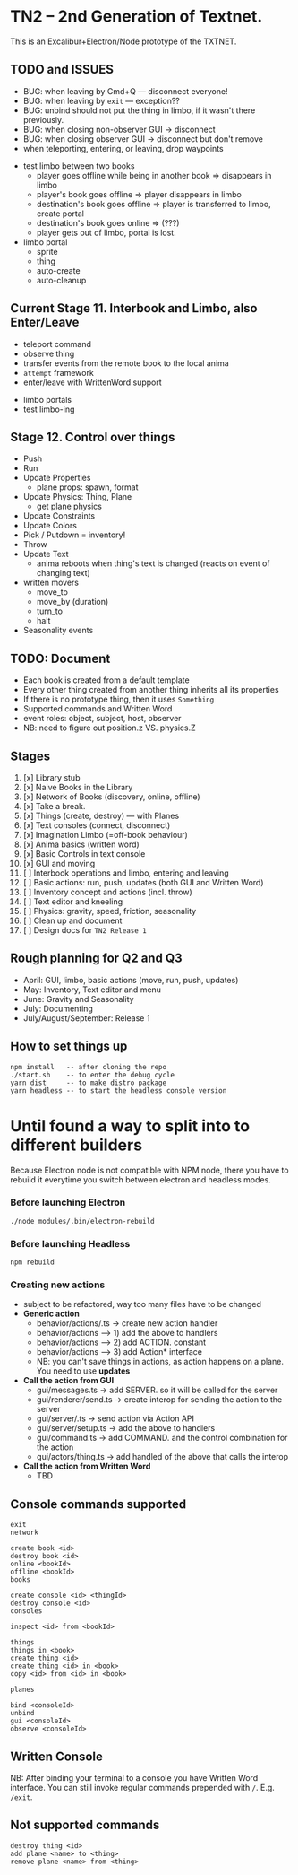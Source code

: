 # TN2 – 2nd Generation of Textnet.

This is an Excalibur+Electron/Node prototype of the TXTNET.

## TODO and ISSUES
+ BUG: when leaving by Cmd+Q — disconnect everyone!
+ BUG: when leaving by `exit` — exception??
+ BUG: unbind should not put the thing in limbo, if it wasn't there previously.
+ BUG: when closing non-observer GUI -> disconnect
+ BUG: when closing observer GUI -> disconnect but don't remove
+ when teleporting, entering, or leaving, drop waypoints
- test limbo between two books
    - player goes offline while being in another book => disappears in limbo
    - player's book goes offline => player disappears in limbo
    - destination's book goes offline => player is transferred to limbo, create portal
    - destination's book goes online => (???)
    - player gets out of limbo, portal is lost.
- limbo portal
    - sprite
    - thing
    - auto-create
    - auto-cleanup

## Current Stage 11. Interbook and Limbo, also Enter/Leave
+ teleport command
+ observe thing
+ transfer events from the remote book to the local anima
+ `attempt` framework
+ enter/leave with WrittenWord support
- limbo portals
- test limbo-ing

## Stage 12. Control over things
- Push
- Run
- Update Properties
    - plane props: spawn, format
- Update Physics: Thing, Plane
    - get plane physics
- Update Constraints
- Update Colors
- Pick / Putdown = inventory!
- Throw
- Update Text
    - anima reboots when thing's text is changed (reacts on event of changing text)
- written movers
    - move_to
    - move_by (duration)
    - turn_to 
    - halt
- Seasonality events

## TODO: Document
- Each book is created from a default template
- Every other thing created from another thing inherits all its properties
- If there is no prototype thing, then it uses `Something`
- Supported commands and Written Word
- event roles: object, subject, host, observer
- NB: need to figure out position.z VS. physics.Z

## Stages
1. [x] Library stub
2. [x] Naive Books in the Library
3. [x] Network of Books (discovery, online, offline)
4. [x] Take a break.
5. [x] Things (create, destroy) — with Planes
6. [x] Text consoles (connect, disconnect)
7. [x] Imagination Limbo (=off-book behaviour)
8. [x] Anima basics (written word)
9. [x] Basic Controls in text console
10. [x] GUI and moving
11. [ ] Interbook operations and limbo, entering and leaving
12. [ ] Basic actions: run, push, updates (both GUI and Written Word)
13. [ ] Inventory concept and actions (incl. throw)
14. [ ] Text editor and kneeling
15. [ ] Physics: gravity, speed, friction, seasonality
16. [ ] Clean up and document
17. [ ] Design docs for `TN2 Release 1`

## Rough planning for Q2 and Q3
- April: GUI, limbo, basic actions (move, run, push, updates)
- May: Inventory, Text editor and menu
- June: Gravity and Seasonality 
- July: Documenting
- July/August/September: Release 1


## How to set things up
    npm install   -- after cloning the repo
    ./start.sh    -- to enter the debug cycle
    yarn dist     -- to make distro package
    yarn headless -- to start the headless console version

# Until found a way to split into to different builders
Because Electron node is not compatible with NPM node, there you have to rebuild it everytime you switch between electron and headless modes.

### Before launching Electron
    ./node_modules/.bin/electron-rebuild
### Before launching Headless
    npm rebuild


### Creating new actions
- subject to be refactored, way too many files have to be changed
- **Generic action**
    - behavior/actions/<action>.ts -> create new action handler
    - behavior/actions —> 1) add the above to handlers
    - behavior/actions —> 2) add ACTION.<action> constant
    - behavior/actions —> 3) add Action* interface
    - NB: you can't save things in actions, as action happens on a plane. You need to use **updates**
- **Call the action from GUI**
    - gui/messages.ts -> add SERVER.<action> so it will be called for the server
    - gui/renderer/send.ts -> create interop for sending the action to the server
    - gui/server/<action>.ts -> send action via Action API
    - gui/server/setup.ts -> add the above to handlers
    - gui/command.ts -> add COMMAND.<action> and the control combination for the action
    - gui/actors/thing.ts -> add handled of the above that calls the interop
- **Call the action from Written Word**
    - TBD


## Console commands supported
    exit
    network

    create book <id>
    destroy book <id>
    online <bookId>
    offline <bookId>
    books

    create console <id> <thingId>
    destroy console <id>
    consoles

    inspect <id> from <bookId>

    things
    things in <book>
    create thing <id>
    create thing <id> in <book>
    copy <id> from <id> in <book>

    planes

    bind <consoleId>
    unbind
    gui <consoleId>
    observe <consoleId>

## Written Console
NB: After binding your terminal to a console you have Written Word interface.
You can still invoke regular commands prepended with `/`. E.g. `/exit`.

## Not supported commands
    destroy thing <id>
    add plane <name> to <thing>
    remove plane <name> from <thing>

